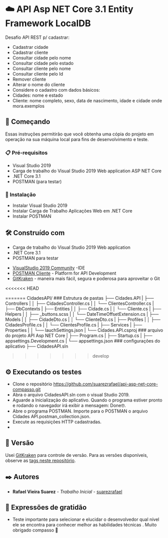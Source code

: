 # :cloud: API Asp NET Core 3.1 Entity Framework LocalDB

Desafio API REST p/ cadastrar:

- Cadastrar cidade
- Cadastrar cliente
- Consultar cidade pelo nome
- Consultar cidade pelo estado
- Consultar cliente pelo nome
- Consultar cliente pelo Id
- Remover cliente
- Alterar o nome do cliente
- Considere o cadastro com dados básicos:
 - Cidades: nome e estado
 - Cliente: nome completo, sexo, data de nascimento, idade e cidade onde mora.exemplos

## 🚀 Começando

Essas instruções permitirão que você obtenha uma cópia do projeto em operação na sua máquina local para fins de desenvolvimento e teste.

### 📋 Pré-requisitos
 - Visual Studio 2019
 - Carga de trabalho do Visual Studio 2019 Web application ASP NET Core
 - .NET Core 3.1
 - POSTMAN (para testar)

### 🔧 Instalação

- Instalar Visual Studio 2019
- Instalar Carga de Trabalho Aplicações Web em .NET Core
- Instalar POSTMAN

## 🛠️ Construído com

 - Carga de trabalho do Visual Studio 2019 Web application 
 - .NET Core 3.1
 - POSTMAN para testar
 
* [VisualStudio 2019 Community](https://visualstudio.microsoft.com/pt-br/thank-you-downloading-visual-studio/?sku=Community&rel=16) -IDE
* [POSTMAN Cliente](https://www.postman.com/downloads/) - Platform for API Development
* [GitKraken](https://www.gitkraken.com/git-client) - maneira mais fácil, segura e poderosa para aproveitar o Git


<<<<<<< HEAD

=======
CidadesAPI/ ### Estrutura de pastas 
  ├── Cidades.API
  |  ├── Controllers
  |  │   ├── CidadesController.cs
  |  │   └── ClientesController.cs
  |  ├── DbContexts
  |  ├── Entities
  |  │   ├── Cidade.cs
  |  │   └── Cliente.cs
  |  ├── Helpers
  |  │   ├── _buttons.scss
  |  │   └── DateTimeOffsetExtension.cs
  |  ├── Models
  |  │   ├── CidadeDto.cs
  |  │   └── ClienteDto.cs
  |  ├── Profiles
  |  │   ├── CidadesProfile.cs
  |  │   └── ClientesProfile.cs
  |  ├── Services
  |  ├── Properties
  |  │   └── lauchSettings.json
  |  └── Cidades.API.csproj ### arquivo do projeto API Asp NET Core
  |  ├── Program.cs
  |  ├── Startup.cs
  |  ├── appsettings.Development.cs
  |  └── appsettings.json ### configurações do aplicativo
  ├── CidadesAPI.sln 
>>>>>>> develop
  
## ⚙️ Executando os testes

- Clone o repositório https://github.com/suarezrafael/api-asp-net-core-compasso.git
- Abra o arquivo CidadesAPI.sln com o visual Studio 2019.
- Aguarde a Inicialização do aplicativo. Quando o programa estiver pronto e rodando o navegador irá exibir a mensagem: Done🤓.
- Abre o programa POSTMAN. Importe para o POSTMAN o arquivo Cidades API.postman_collection.json.
- Execute as requisições HTTP cadastradas.
- 
## 📌 Versão

Usei [GitKraken](https://www.gitkraken.com/git-client) para controle de versão. Para as versões disponíveis, observe as [tags neste repositório](https://github.com/suarezrafael/api-asp-net-core-compasso/tags). 

## ✒️ Autores

* **Rafael Vieira Suarez** - *Trabalho Inicial* - [suarezrafael](https://github.com/suarezrafael)

## 🎁 Expressões de gratidão

* Teste importante para selecionar e elucidar o desenvolvedor qual nível ele se encontra para conhecer melhor as habilidades técnicas . Muito obrigado compasso 📢
